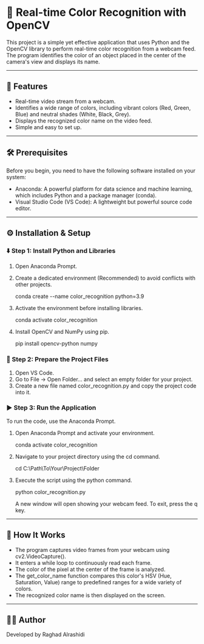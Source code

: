 # 📸 Real-time Color Recognition with OpenCV

This project is a simple yet effective application that uses Python and the OpenCV library to perform real-time color recognition from a webcam feed. The program identifies the color of an object placed in the center of the camera's view and displays its name.

---

## 🚀 Features
- Real-time video stream from a webcam.
- Identifies a wide range of colors, including vibrant colors (Red, Green, Blue) and neutral shades (White, Black, Grey).
- Displays the recognized color name on the video feed.
- Simple and easy to set up.

---

## 🛠️ Prerequisites
Before you begin, you need to have the following software installed on your system:
- Anaconda: A powerful platform for data science and machine learning, which includes Python and a package manager (conda).
- Visual Studio Code (VS Code): A lightweight but powerful source code editor.

---

## ⚙️ Installation & Setup

### ⬇️ Step 1: Install Python and Libraries

1.  Open Anaconda Prompt.
2.  Create a dedicated environment (Recommended) to avoid conflicts with other projects.

   
    conda create --name color_recognition python=3.9
    
3.  Activate the environment before installing libraries.

   
    conda activate color_recognition
    
4.  Install OpenCV and NumPy using pip.

   
    pip install opencv-python numpy
    
### 📂 Step 2: Prepare the Project Files

1.  Open VS Code.
2.  Go to File -> Open Folder... and select an empty folder for your project.
3.  Create a new file named color_recognition.py and copy the project code into it.

### ▶️ Step 3: Run the Application

To run the code, use the Anaconda Prompt.

1.  Open Anaconda Prompt and activate your environment.

   
    conda activate color_recognition
    
2.  Navigate to your project directory using the cd command.

   
    cd C:\Path\To\Your\Project\Folder
    
3.  Execute the script using the python command.

   
    python color_recognition.py
    
    A new window will open showing your webcam feed. To exit, press the q key.

---

## 🧠 How It Works
- The program captures video frames from your webcam using cv2.VideoCapture().
- It enters a while loop to continuously read each frame.
- The color of the pixel at the center of the frame is analyzed.
- The get_color_name function compares this color's HSV (Hue, Saturation, Value) range to predefined ranges for a wide variety of colors.
- The recognized color name is then displayed on the screen.

---

## 👩‍💻 Author
Developed by Raghad Alrashidi
